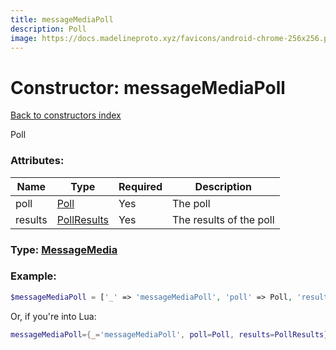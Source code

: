 ```yaml
---
title: messageMediaPoll
description: Poll
image: https://docs.madelineproto.xyz/favicons/android-chrome-256x256.png
---
```

# Constructor: messageMediaPoll  
[Back to constructors index](index.md)



Poll

### Attributes:

| Name     |    Type       | Required | Description |
|----------|---------------|----------|-------------|
|poll|[Poll](../types/Poll.md) | Yes|The poll|
|results|[PollResults](../types/PollResults.md) | Yes|The results of the poll|



### Type: [MessageMedia](../types/MessageMedia.md)


### Example:

```php
$messageMediaPoll = ['_' => 'messageMediaPoll', 'poll' => Poll, 'results' => PollResults];
```  


Or, if you're into Lua:

```lua
messageMediaPoll={_='messageMediaPoll', poll=Poll, results=PollResults}

```


